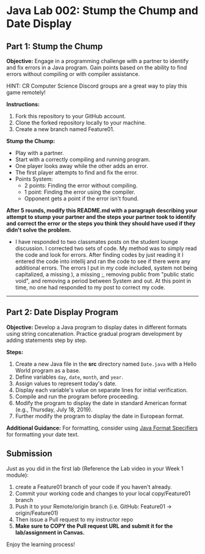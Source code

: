 # Java Lab 002: Stump the Chump and Date Display

## Part 1: Stump the Chump

**Objective:**
Engage in a programming challenge with a partner to identify and fix errors in a Java program. Gain points based on the ability to find errors without compiling or with compiler assistance.

HINT: CR Computer Science Discord groups are a great way to play this game remotely!

**Instructions:**
1. Fork this repository to your GitHub account.
2. Clone the forked repository locally to your machine.
3. Create a new branch named Feature01.

**Stump the Chump:**
- Play with a partner.
- Start with a correctly compiling and running program.
- One player looks away while the other adds an error.
- The first player attempts to find and fix the error.
- Points System:
    - 2 points: Finding the error without compiling.
    - 1 point: Finding the error using the compiler.
    - Opponent gets a point if the error isn't found.

**After 5 rounds, modify this README.md with a paragraph describing your attempt to stump your partner and the steps your partner took to identify and correct the error or the steps you think they should have used if they didn't solve the problem.**

- I have responded to two classmates posts on the student lounge discussion. I corrected two sets of code. My method was to simply read the code and look for errors. After finding codes by just reading it I entered the code into intellij and ran the code to see if there were any additional errors. The errors I put in my code included, system not being capitalized, a missing ), a missing ;, removing public from "public static void", and removing a period between System and out. At this point in time, no one had responded to my post to correct my code. 
---

## Part 2: Date Display Program

**Objective:**
Develop a Java program to display dates in different formats using string concatenation. Practice gradual program development by adding statements step by step.

**Steps:**
1. Create a new Java file in the **src** directory named `Date.java` with a Hello World program as a base.
2. Define variables `day`, `date`, `month`, and `year`.
3. Assign values to represent today's date.
4. Display each variable's value on separate lines for initial verification.
5. Compile and run the program before proceeding.
6. Modify the program to display the date in standard American format (e.g., Thursday, July 18, 2019).
7. Further modify the program to display the date in European format.

**Additional Guidance:**
For formatting, consider using [Java Format Specifiers](FormatSpecifiers.md) for formatting your date text.

## Submission
Just as you did in the first lab (Reference the Lab video in your Week 1 module):
1. create a Feature01 branch of your code if you haven't already.
2. Commit your working code and changes to your local copy/Feature01 branch
3. Push it to your Remote/origin branch (i.e. GitHub: Feature01 -> origin/Feature01)
4. Then issue a Pull request to my instructor repo
5. **Make sure to COPY the Pull request URL and submit it for the lab/assignment in Canvas.**

Enjoy the learning process!